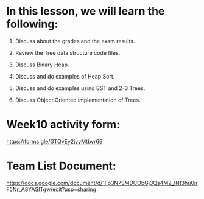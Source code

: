 # In this lesson, we will learn the following:

1) Discuss about the grades and the exam results. 

2) Review the Tree data structure code files. 

3) Discuss Binary Heap.

4) Discuss and do examples of Heap Sort. 

5) Discuss and do examples using BST and 2-3 Trees. 

6) Discuss Object Oriented implementation of Trees. 

# Week10 activity form:

https://forms.gle/GTQvEy2jyyMtbvr69

# Team List Document:

https://docs.google.com/document/d/1Fp3N7SMDCObGj3Qs4M2_INt3hu0jrF5Nr_A8YASITgw/edit?usp=sharing



